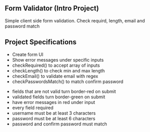 ## Form Validator (Intro Project)

Simple client side form validation. Check requird, length, email and password match

## Project Specifications

- Create form UI
- Show error messages under specific inputs
- checkRequired() to accept array of inputs
- checkLength() to check min and max length
- checkEmail() to validate email with regex
- checkPasswordsMatch() to match confirm password

* fields that are not valid turn border-red on submit
* validated fields turn border-green on submit
* have error messages in red under input
* every field required
* username must be at least 3 characters
* password must be at least 6 characters
* password and confirm password must match